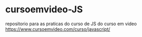 # cursoemvideo-JS

repositorio para as praticas do curso de JS do curso em video 
https://www.cursoemvideo.com/curso/javascript/
